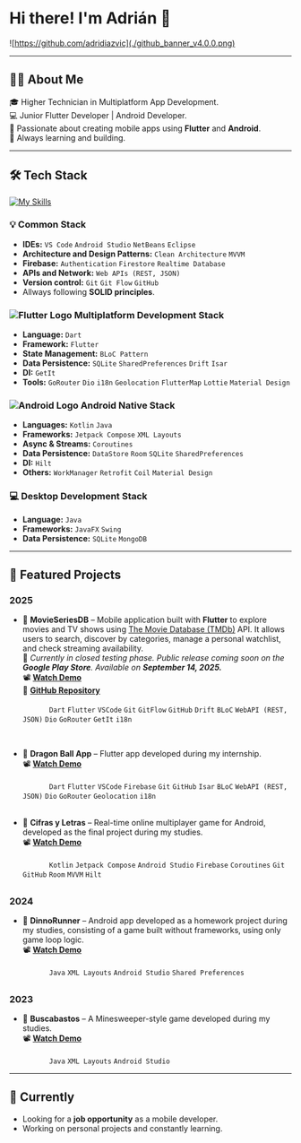 
<!--
**adridiazvic/adridiazvic** is a ✨ _special_ ✨ repository because its `README.md` (this file) appears on your GitHub profile.

Here are some ideas to get you started:

- 🔭 I’m currently working on ...
- 🌱 I’m currently learning ...
- 👯 I’m looking to collaborate on ...
- 🤔 I’m looking for help with ...
- 💬 Ask me about ...
- 📫 How to reach me: ...
- 😄 Pronouns: ...
- ⚡ Fun fact: ...
-->

# Hi there! I'm Adrián 👋

![https://github.com/adridiazvic](./github_banner_v4.0.0.png)

---

## 👨‍💻 About Me

🎓 Higher Technician in Multiplatform App Development.  
💻 Junior Flutter Developer | Android Developer.  
📱 Passionate about creating mobile apps using **Flutter** and **Android**.  
🚀 Always learning and building.

---

## 🛠 Tech Stack

[![My Skills](https://skillicons.dev/icons?i=dart,flutter,kotlin,java,firebase,git,github,vscode,androidstudio)](https://skillicons.dev)

### 💡 Common Stack

- **IDEs:** ```VS Code``` ```Android Studio``` ```NetBeans``` ```Eclipse```
- **Architecture and Design Patterns:** ```Clean Architecture``` ```MVVM```
- **Firebase:** ```Authentication``` ```Firestore``` ```Realtime Database```
- **APIs and Network:** ```Web APIs (REST, JSON)```
- **Version control:** ```Git``` ```Git Flow``` ```GitHub```
- Allways following **SOLID principles**.

### <img src="https://cdn.iconscout.com/icon/free/png-256/free-flutter-logo-icon-svg-download-png-1720090.png" alt="Flutter Logo" width="24">  Multiplatform Development Stack
- **Language:** ```Dart```
- **Framework:** ```Flutter```
- **State Management:** ```BLoC Pattern```
- **Data Persistence:** ```SQLite``` ```SharedPreferences``` ```Drift``` ```Isar```
- **DI:** ```GetIt```
- **Tools:** ```GoRouter``` ```Dio``` ```i18n``` ```Geolocation``` ```FlutterMap``` ```Lottie``` ```Material Design```

### <img src="https://cdn-icons-png.flaticon.com/256/174/174836.png" alt="Android Logo" width="24">  Android Native Stack
- **Languages:** ```Kotlin``` ```Java```
- **Frameworks:** ```Jetpack Compose``` ```XML Layouts```
- **Async & Streams:** ```Coroutines```
- **Data Persistence:** ```DataStore``` ```Room``` ```SQLite``` ```SharedPreferences```
- **DI:** ```Hilt```
- **Others:** ```WorkManager``` ```Retrofit``` ```Coil``` ```Material Design```

### 💻 Desktop Development Stack
- **Language:** ```Java```
- **Frameworks:** ```JavaFX``` ```Swing```
- **Data Persistence:** ```SQLite``` ```MongoDB```

---

## 📱 Featured Projects

### 2025

- 🔹 **MovieSeriesDB** – Mobile application built with **Flutter** to explore movies and TV shows using [The Movie Database (TMDb)](https://www.themoviedb.org/) API. It allows users to search, discover by categories, manage a personal watchlist, and check streaming availability.</br>
📢 *Currently in closed testing phase. Public release coming soon on the **Google Play Store**. Available on **September 14, 2025.***</br>
        📽️ [**Watch Demo**](https://drive.google.com/file/d/1JWgyeTqQEGCclOzib0ByweB6oEcf9F0a/view?usp=sharing) </br>
        🔗 [**GitHub Repository**](https://github.com/adridiazvic/movieseriesdb)
        </br></br>
        &nbsp;&nbsp;&nbsp;&nbsp;&nbsp;&nbsp;&nbsp;&nbsp;&nbsp;&nbsp;&nbsp;&nbsp;```Dart``` ```Flutter``` ```VSCode``` ```Git``` ```GitFlow``` ```GitHub``` ```Drift``` ```BLoC``` ```WebAPI (REST, JSON)``` ```Dio```  ```GoRouter``` ```GetIt``` ```i18n```
         </br>

   </br>
- 🔹 **Dragon Ball App** – Flutter app developed during my internship.</br>
📽️ [**Watch Demo**](https://drive.google.com/file/d/1Hm3WpXAb528t3gKmUGe3e71QXHgjnG0g/view?usp=sharing)
        </br></br>
        &nbsp;&nbsp;&nbsp;&nbsp;&nbsp;&nbsp;&nbsp;&nbsp;&nbsp;&nbsp;&nbsp;&nbsp;```Dart``` ```Flutter``` ```VSCode``` ```Firebase``` ```Git``` ```GitHub``` ```Isar``` ```BLoC``` ```WebAPI (REST, JSON)``` ```Dio```  ```GoRouter``` ```Geolocation``` ```i18n```
         </br>
  </br>
- 🔹 **Cifras y Letras** – Real-time online multiplayer game for Android, developed as the final project during my studies.</br>
📽️ [**Watch Demo**](https://drive.google.com/file/d/1JP-cXMV2ujLgIeeokn2Jr3GyyEDVMp59/view?usp=sharing) 
        </br></br>
        &nbsp;&nbsp;&nbsp;&nbsp;&nbsp;&nbsp;&nbsp;&nbsp;&nbsp;&nbsp;&nbsp;&nbsp;```Kotlin``` ```Jetpack Compose``` ```Android Studio``` ```Firebase``` ```Coroutines``` ```Git``` ```GitHub``` ```Room``` ```MVVM``` ```Hilt```
        </br>
##
### 2024

- 🔹 **DinnoRunner** – Android app developed as a homework project during my studies, consisting of a game built without frameworks, using only game loop logic.
  </br>
  📽️ [**Watch Demo**](https://drive.google.com/file/d/1MfnuvHhR6hCHY2_n0ikL4dTBWNF_A670/view?usp=sharing)
        </br></br>
        &nbsp;&nbsp;&nbsp;&nbsp;&nbsp;&nbsp;&nbsp;&nbsp;&nbsp;&nbsp;&nbsp;&nbsp;```Java``` ```XML Layouts``` ```Android Studio``` ```Shared Preferences```
        </br>
##
### 2023

- 🔹 **Buscabastos** – A Minesweeper-style game developed during my studies. </br>
📽️ [**Watch Demo**](https://drive.google.com/file/d/1ys48ns6VwK_aVwYwJ-k0VoZfsCW0ZuO2/view?usp=sharing) 
        </br></br>
        &nbsp;&nbsp;&nbsp;&nbsp;&nbsp;&nbsp;&nbsp;&nbsp;&nbsp;&nbsp;&nbsp;&nbsp;```Java``` ```XML Layouts``` ```Android Studio```
        </br>

---

## 🌱 Currently

- Looking for a **job opportunity** as a mobile developer.  
- Working on personal projects and constantly learning.


